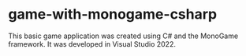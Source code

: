 # game-with-monogame-csharp

This basic game application was created using C# and the MonoGame framework. It was developed in Visual Studio 2022.
